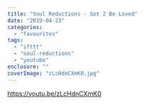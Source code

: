 ```yaml
---
title: "Soul Reductions - Got 2 Be Loved"
date: "2019-04-23"
categories: 
  - "favourites"
tags: 
  - "ifttt"
  - "soul-reductions"
  - "youtube"
enclosure: ""
coverImage: "zLcHdnCXmK0.jpg"
---
```


https://youtu.be/zLcHdnCXmK0
